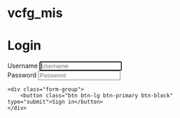# vcfg_mis
<?php
	include('header.php');
	include('body_top.php');
	include('navigation.php');
?>
<h1 class="page-header">Login</h1>

<form class="form-signin" action="process_login.php" method="post" data-toggle="validator" role="form">
	<div class="has-error"><div class="checkbox"><label>
	<?php
	if(isset($_GET["error"]))
	{
		echo(stripslashes($_GET["error"]));
	}
	?>
	</label></div>
	</div>
	<div class="form-group">
		<label for="inputUsername" class="sr-only">Username</label>
		<input type="username" id="inputUsername" name="inputUsername" class="form-control" placeholder="Username" required autofocus data-error="Username is required.">
		<div class="help-block with-errors"></div>
	</div>
	<div class="form-group">
		<label for="inputPassword" class="sr-only">Password</label>
		<input type="password" id="inputPassword" name="inputPassword" class="form-control" placeholder="Password" required data-error="Password is required.">
		<div class="help-block with-errors"></div>
	</div>
	
	<div class="form-group">
		<button class="btn btn-lg btn-primary btn-block" type="submit">Sign in</button>
	</div>
</form>
<?php
	include('footer.php');
?>
